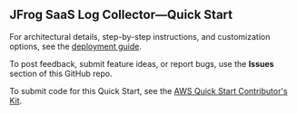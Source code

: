 
## JFrog SaaS Log Collector—Quick Start

For architectural details, step-by-step instructions, and customization options, see the [deployment guide](https://aws-quickstart.github.io/quickstart-jfrog-saas-log-collector/).

To post feedback, submit feature ideas, or report bugs, use the **Issues** section of this GitHub repo. 

To submit code for this Quick Start, see the [AWS Quick Start Contributor's Kit](https://aws-quickstart.github.io/).
